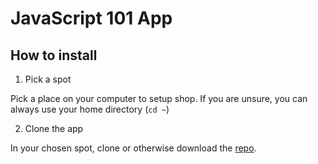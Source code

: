 # JavaScript 101 App

## How to install

1. Pick a spot

  Pick a place on your computer to setup shop. If you are unsure, you can always
  use your home directory (`cd ~`)

2. Clone the app

  In your chosen spot, clone or otherwise download the
  [repo](https://github.com/NewSpring/course-javascript).
